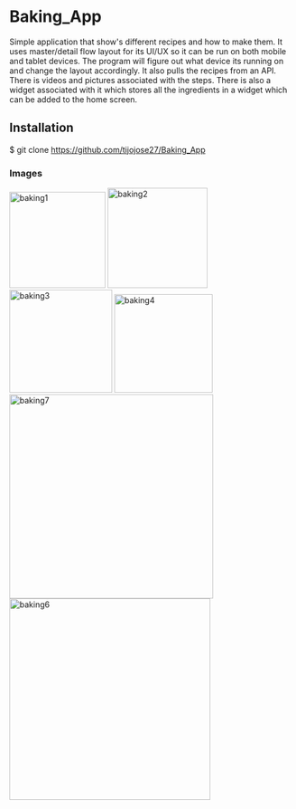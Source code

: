 # Baking_App

Simple application that show's different recipes and how to make them. It uses master/detail flow layout for its UI/UX so it can be run on both mobile and tablet devices. The program will figure out what device its running on and change the layout accordingly. It also pulls the recipes from an API. There is videos and pictures associated with the steps. There is also a widget associated with it which stores all the ingredients in a widget which can be added to the home screen.


## Installation

$ git clone https://github.com/tijojose27/Baking_App


### Images

   <img width="170" alt="baking1" src="https://user-images.githubusercontent.com/4128893/38844624-f0e5a224-41b9-11e8-92ac-3efa2b57f9f4.PNG">          <img width="177" alt="baking2" src="https://user-images.githubusercontent.com/4128893/38844625-f0f35d60-41b9-11e8-8e32-92090bfd8cba.PNG">          <img width="182" alt="baking3" src="https://user-images.githubusercontent.com/4128893/38844626-f102c746-41b9-11e8-9b06-2939f61d4b8a.PNG">          <img width="174" alt="baking4" src="https://user-images.githubusercontent.com/4128893/38844627-f1128f32-41b9-11e8-8109-51d06200decd.PNG">          <img width="361" alt="baking7" src="https://user-images.githubusercontent.com/4128893/38844636-f6ac96ae-41b9-11e8-912e-ccfa6c890c9d.PNG">        <img width="356" alt="baking6" src="https://user-images.githubusercontent.com/4128893/38844637-f6bad53e-41b9-11e8-87f8-094f750158b8.PNG">
